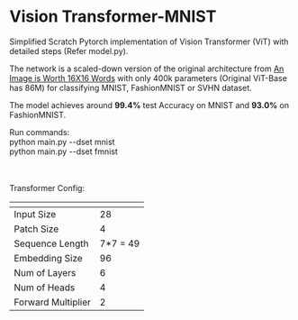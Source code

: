 # Vision Transformer-MNIST
Simplified Scratch Pytorch implementation of Vision Transformer (ViT) with detailed steps (Refer model.py).

The network is a scaled-down version of the original architecture from [An Image is Worth 16X16 Words](https://arxiv.org/pdf/2010.11929.pdf) with only 400k parameters (Original ViT-Base has 86M) for classifying MNIST, FashionMNIST or SVHN dataset.

The model achieves around **99.4%** test Accuracy on MNIST and **93.0%** on FashionMNIST.

Run commands: <br>
python main.py --dset mnist <br>
python main.py --dset fmnist

<br><br>
Transformer Config:

 | <!-- -->    | <!-- -->    |
--- | --- | 
Input Size | 28 |
Patch Size | 4 | 
Sequence Length | 7*7 = 49 |
Embedding Size | 96 | 
Num of Layers | 6 | 
Num of Heads | 4 | 
Forward Multiplier | 2 | 
